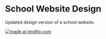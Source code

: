 # School Website Design
Updated design version of a school website.

<a href="https://imgflip.com/gif/3dpr1f"><img src="https://i.imgflip.com/3dpr1f.gif" title="made at imgflip.com"/></a>

